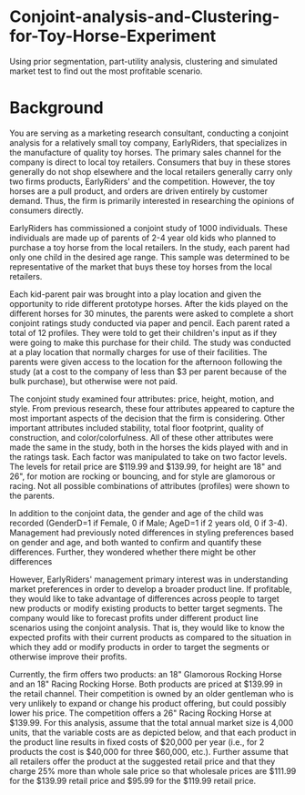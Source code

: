 # Conjoint-analysis-and-Clustering-for-Toy-Horse-Experiment
Using prior segmentation, part-utility analysis, clustering and simulated market test to find out the most profitable scenario.
# Background
You are serving as a marketing research consultant, conducting a conjoint analysis for a relatively small toy company, EarlyRiders, that specializes in the manufacture of quality toy horses. The primary sales channel for the company is direct to local toy retailers. Consumers that buy in these stores generally do not shop elsewhere and the local retailers generally carry only two firms products, EarlyRiders' and the competition. However, the toy horses are a pull product, and orders are driven entirely by customer demand. Thus, the firm is primarily interested in researching the opinions of consumers directly.

EarlyRiders has commissioned a conjoint study of 1000 individuals. These individuals are made up of parents of 2-4 year old kids who planned to purchase a toy horse from the local retailers. In the study, each parent had only one child in the desired age range. This sample was determined to be representative of the market that buys these toy horses from the local retailers.

Each kid-parent pair was brought into a play location and given the opportunity to ride different prototype horses. After the kids played on the different horses for 30 minutes, the parents were asked to complete a short conjoint ratings study conducted via paper and pencil. Each parent rated a total of 12 profiles. They were told to get their children's input as if they were going to make this purchase for their child. The study was conducted at a play location that normally charges for use of their facilities. The parents were given access to the location for the afternoon following the study (at a cost to the company of less than $3 per parent because of the bulk purchase), but otherwise were not paid.

The conjoint study examined four attributes: price, height, motion, and style. From previous research, these four attributes appeared to capture the most important aspects of the decision that the firm is considering. Other important attributes included stability, total floor footprint, quality of construction, and color/colorfulness. All of these other attributes were made the same in the study, both in the horses the kids played with and in the ratings task. Each factor was manipulated to take on two factor levels. The levels for retail price are $119.99 and $139.99, for height are 18" and 26", for motion are rocking or bouncing, and for style are glamorous or racing. Not all possible combinations of attributes (profiles) were shown to the parents.

In addition to the conjoint data, the gender and age of the child was recorded (GenderD=1 if Female, 0 if Male; AgeD=1 if 2 years old, 0 if 3-4). Management had previously noted differences in styling preferences based on gender and age, and both wanted to confirm and quantify these differences. Further, they wondered whether there might be other differences

However, EarlyRiders' management primary interest was in understanding market preferences in order to develop a broader product line. If profitable, they would like to take advantage of differences across people to target new products or modify existing products to better target segments. The company would like to forecast profits under different product line scenarios using the conjoint analysis. That is, they would like to know the expected profits with their current products as compared to the situation in which they add or modify products in order to target the segments or otherwise improve their profits.

Currently, the firm offers two products: an 18" Glamorous Rocking Horse and an 18" Racing Rocking Horse. Both products are priced at $139.99 in the retail channel. Their competition is owned by an older gentleman who is very unlikely to expand or change his product offering, but could possibly lower his price. The competition offers a 26" Racing Rocking Horse at $139.99. For this analysis, assume that the total annual market size is 4,000 units, that the variable costs are as depicted below, and that each product in the product line results in fixed costs of $20,000 per year (i.e., for 2 products the cost is $40,000 for three $60,000, etc.). Further assume that all retailers offer the product at the suggested retail price and that they charge 25% more than whole sale price so that wholesale prices are $111.99 for the $139.99 retail price and $95.99 for the $119.99 retail price.
